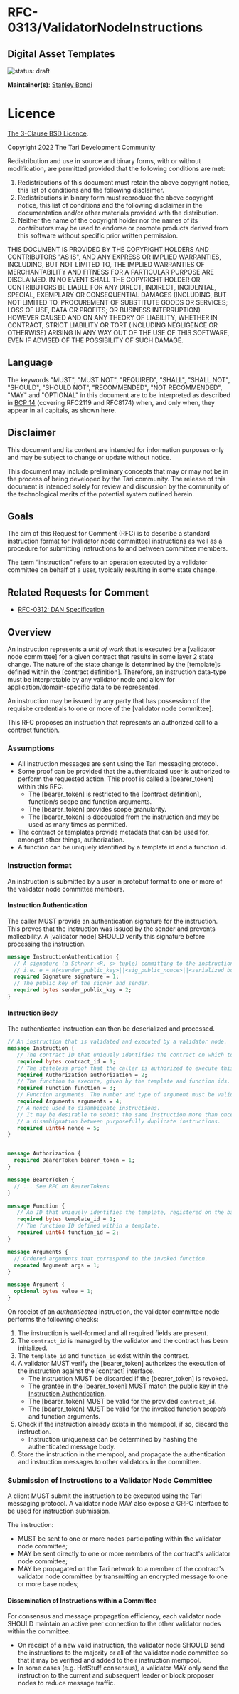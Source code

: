 # RFC-0313/ValidatorNodeInstructions

## Digital Asset Templates

![status: draft](theme/images/status-draft.svg)

**Maintainer(s)**: [Stanley Bondi](https://github.com/sdbondi)

# Licence

[The 3-Clause BSD Licence](https://opensource.org/licenses/BSD-3-Clause).

Copyright 2022 The Tari Development Community

Redistribution and use in source and binary forms, with or without modification, are permitted provided that the
following conditions are met:

1. Redistributions of this document must retain the above copyright notice, this list of conditions and the following
   disclaimer.
2. Redistributions in binary form must reproduce the above copyright notice, this list of conditions and the following
   disclaimer in the documentation and/or other materials provided with the distribution.
3. Neither the name of the copyright holder nor the names of its contributors may be used to endorse or promote products
   derived from this software without specific prior written permission.

THIS DOCUMENT IS PROVIDED BY THE COPYRIGHT HOLDERS AND CONTRIBUTORS "AS IS", AND ANY EXPRESS OR IMPLIED WARRANTIES,
INCLUDING, BUT NOT LIMITED TO, THE IMPLIED WARRANTIES OF MERCHANTABILITY AND FITNESS FOR A PARTICULAR PURPOSE ARE
DISCLAIMED. IN NO EVENT SHALL THE COPYRIGHT HOLDER OR CONTRIBUTORS BE LIABLE FOR ANY DIRECT, INDIRECT, INCIDENTAL,
SPECIAL, EXEMPLARY OR CONSEQUENTIAL DAMAGES (INCLUDING, BUT NOT LIMITED TO, PROCUREMENT OF SUBSTITUTE GOODS OR
SERVICES; LOSS OF USE, DATA OR PROFITS; OR BUSINESS INTERRUPTION) HOWEVER CAUSED AND ON ANY THEORY OF LIABILITY,
WHETHER IN CONTRACT, STRICT LIABILITY OR TORT (INCLUDING NEGLIGENCE OR OTHERWISE) ARISING IN ANY WAY OUT OF THE USE OF
THIS SOFTWARE, EVEN IF ADVISED OF THE POSSIBILITY OF SUCH DAMAGE.

## Language

The keywords "MUST", "MUST NOT", "REQUIRED", "SHALL", "SHALL NOT", "SHOULD", "SHOULD NOT", "RECOMMENDED", 
"NOT RECOMMENDED", "MAY" and "OPTIONAL" in this document are to be interpreted as described in 
[BCP 14](https://tools.ietf.org/html/bcp14) (covering RFC2119 and RFC8174) when, and only when, they appear in all capitals, as 
shown here.

## Disclaimer

This document and its content are intended for information purposes only and may be subject to change or update
without notice.

This document may include preliminary concepts that may or may not be in the process of being developed by the Tari
community. The release of this document is intended solely for review and discussion by the community of the
technological merits of the potential system outlined herein.

## Goals

The aim of this Request for Comment (RFC) is to describe a standard instruction format for [validator node committee] 
instructions as well as a procedure for submitting instructions to and between committee members.

The term “instruction” refers to an operation executed by a validator committee on behalf of a user, typically 
resulting in some state change.

## Related Requests for Comment

* [RFC-0312: DAN Specification](RFC-0312_DANHighLevelSpecification.md)

## Overview

An instruction represents a _unit of work_ that is executed by a [validator node committee] for a given contract 
that results in some layer 2 state change. The nature of the state change is determined by the [template]s defined 
within the [contract definition]. Therefore, an instruction data-type must be interpretable by any validator node 
and allow for application/domain-specific data to be represented.

An instruction may be issued by any party that has possession of the requisite credentials to one or more of the 
[validator node committee]. 

This RFC proposes an instruction that represents an authorized call to a contract function. 

### Assumptions

* All instruction messages are sent using the Tari messaging protocol.
* Some proof can be provided that the authenticated user is authorized to perform the requested action. This proof is 
  called a [bearer_token] within this RFC.
  * The [bearer_token] is restricted to the [contract definition], function/s scope and function arguments.
  * The [bearer_token] provides scope granularity.
  * The [bearer_token] is decoupled from the instruction and may be used as many times as permitted.
* The contract or templates provide metadata that can be used for, amongst other things, authorization.
* A function can be uniquely identified by a template id and a function id.

### Instruction format

An instruction is submitted by a user in protobuf format to one or more of the validator node committee members. 

#### Instruction Authentication 
[Instruction Authentication]: #instruction-authentication

The caller MUST provide an authentication signature for the instruction. This proves that the instruction was issued
by the sender and prevents malleability. A [validator node] SHOULD verify this signature before processing the instruction.

```protobuf
message InstructionAuthentication {
  // A signature (a Schnorr <R, s> tuple) committing to the instruction body.
  // i.e. e = H(<sender_public_key>||<sig_public_nonce>||<serialized body>)
  required Signature signature = 1;
  // The public key of the signer and sender.
  required bytes sender_public_key = 2;
}
```

#### Instruction Body

The authenticated instruction can then be deserialized and processed. 

```protobuf
// An instruction that is validated and executed by a validator node. 
message Instruction {
   // The contract ID that uniquely identifies the contract on which to execute this instruction 
   required bytes contract_id = 1;
   // The stateless proof that the caller is authorized to execute this instruction. 
   required Authorization authorization = 2;
   // The function to execute, given by the template and function ids.
   required Function function = 3;
   // Function arguments. The number and type of argument must be valid for the function.
   required Arguments arguments = 4;
   // A nonce used to disambiguate instructions.
   // It may be desirable to submit the same instruction more than once. This nonce allows
   // a disambiguation between purposefully duplicate instructions.
   required uint64 nonce = 5;
}


message Authorization {
  required BearerToken bearer_token = 1;
}

message BearerToken {
  // ... See RFC on BearerTokens
}

message Function {
   // An ID that uniquely identifies the template, registered on the base layer.
   required bytes template_id = 1;
   // The function ID defined within a template.
   required uint64 function_id = 2; 
}

message Arguments { 
  // Ordered arguments that correspond to the invoked function.
  repeated Argument args = 1;
}

message Argument {
  optional bytes value = 1;
}
```

On receipt of an _authenticated_ instruction, the validator committee node performs the following checks:
1. The instruction is well-formed and all required fields are present.
2. The `contract_id` is managed by the validator and the contract has been initialized.
3. The `template_id` and `function_id` exist within the contract.
4. A validator MUST verify the [bearer_token] authorizes the execution of the instruction against the [contract] interface.
   * The instruction MUST be discarded if the [bearer_token] is revoked.
   * The grantee in the [bearer_token] MUST match the public key in the [Instruction Authentication].
   * The [bearer_token] MUST be valid for the provided `contract_id`.
   * The [bearer_token] MUST be valid for the invoked function scope/s and function arguments.
5. Check if the instruction already exists in the mempool, if so, discard the instruction.
    * Instruction uniqueness can be determined by hashing the authenticated message body.
6. Store the instruction in the mempool, and propagate the authentication and instruction messages to other validators 
   in the committee.

### Submission of Instructions to a Validator Node Committee

A client MUST submit the instruction to be executed using the Tari messaging protocol. A validator node MAY
also expose a GRPC interface to be used for instruction submission.

The instruction:
* MUST be sent to one or more nodes participating within the validator node committee;
* MAY be sent directly to one or more members of the contract's validator node committee; 
* MAY be propagated on the Tari network to a member of the contract's validator node committee by transmitting an 
  encrypted message to one or more base nodes;

#### Dissemination of Instructions within a Committee

For consensus and message propagation efficiency, each validator node SHOULD maintain an active peer connection 
to the other validator nodes within the committee. 

* On receipt of a new valid instruction, the validator node SHOULD send the instructions to the majority or all 
  of the validator node committee so that it may be verified and added to their instruction mempool. 
* In some cases (e.g. HotStuff consensus), a validator MAY only send the instruction to the current and subsequent 
  leader or block proposer nodes to reduce message traffic.

[RFC-0301]: RFC-0301_NamespaceRegistration.md
[Schnorr signature]: https://tlu.tarilabs.com/cryptography/introduction-schnorr-signatures
